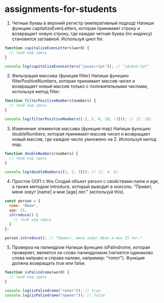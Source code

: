 # assignments-for-students
1. Четные буквы в верхний регистр (императивный подход)
Напиши функцию capitalizeEvenLetters, которая принимает строку и возвращает новую строку, где каждая четная буква (по индексу) становится заглавной. Используй цикл for.
```JavaScript
function capitalizeEvenLetters(word) {
  // твой код здесь
}

console.log(capitalizeEvenLetters("javascript")); // "jAvAsCrIpT"
```
2.  Фильтрация массива (функция filter)
Напиши функцию filterPositiveNumbers, которая принимает массив чисел и возвращает новый массив только с положительными числами, используя метод filter.
```JavaScript
function filterPositiveNumbers(numbers) {
  // твой код здесь
}

console.log(filterPositiveNumbers([-2, 5, 0, 10, -3])); // [5, 10]
```
3. Изменение элементов массива (функция map)
Напиши функцию doubleNumbers, которая принимает массив чисел и возвращает новый массив, где каждое число умножено на 2. Используй метод map.
```JavaScript
function doubleNumbers(numbers) {
  // твой код здесь
}

console.log(doubleNumbers([1, 2, 3])); // [2, 4, 6]
```

4. Простое ООП с this
Создай объект person с свойствами name и age, а также методом introduce, который выводит в консоль:
"Привет, меня зовут [name] и мне [age] лет." (используй this).
```JavaScript
const person = {
  name: "Иван",
  age: 25,
  introduce() {
    // твой код здесь
  }
};

person.introduce(); // "Привет, меня зовут Иван и мне 25 лет."
```

5. Проверка на палиндром
Напиши функцию isPalindrome, которая проверяет, является ли слово палиндромом (читается одинаково слева направо и справа налево, например: "топот"). Функция должна возвращать true или false.
```JavaScript
function isPalindrome(word) {
  // твой код здесь
}

console.log(isPalindrome("топот")); // true
console.log(isPalindrome("привет")); // false
```

